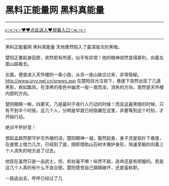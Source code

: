 # 黑料正能量网 黑料真能量

<hr/> <a href="https://github.com/kjhudf/xccd/issues/1">👉👉👉♥♥点此进入♥观看入口👈👉👉</a><hr/>

黑料正能量网 黑料真能量
天地骤然陷入了最深层次的黑暗。

楚阳正要起身回房，突然若有所感，似乎有异常！他的眼神突然变得犀利，向着左面山路看去。

左面，便是进入天外楼的一条小路，从另一座山脉岔过来，非常隐秘。
http://www.jzyy.net.cn/snews.asp
在楚阳目光注视下，悬崖下突然出现了几道黑影，疾如飘风，在漆黑的夜色中幽灵一般一晃而没，消失的方向，竟然是天外楼内部的方向。

楚阳眼睛一眯，四更天，乃是最利于夜行人行动的时候！而且这最黑暗的时候，只有不到半个时辰。这几个人，分明是早就已经隐藏在这里，非要等到这个时刻，才开始行动。

绝对不怀好意！

想起孟超然那守护天外楼的话，楚阳眼神一凝，豁然起身，身子流星般扑下悬崖，在崖壁上借力几次，已经到了底，随即借助山石树木掩护身形，快速至极的向着三个人消失的地方追了过去。

他现在虽然只是一品武士，但，却丝毫不惧！纵然不敌，逃命还是有把握的。若是这几个人真的有什么不良企图，楚阳感觉自己搞搞破坏，还是蛮称职。

一路追出去，呼呼已经过了几
